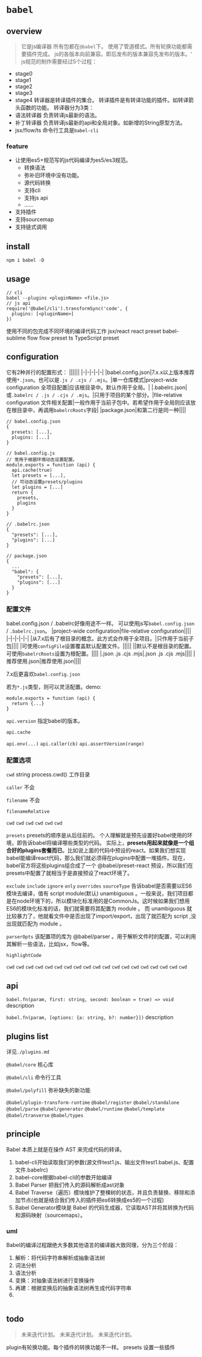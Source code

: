 # `babel`

## overview
> 它是js编译器
所有包都在`@babel`下。
使用了管道模式。所有轮换功能都需要插件完成。
js的各版本向前兼容。即后发布的版本兼容先发布的版本。‘ 
js规范的制作需要经过5个过程：
- stage0 
- stage1 
- stage2 
- stage3 
- stage4 
转译器是转译插件的集合。
转译插件是有转译功能的插件。如转译箭头函数的功能。
转译器分为3类：
- 语法转译器     负责转译js最新的语法。
- 补丁转译器     负责转译js最新的api和全局对象。如新增的String原型方法。
- jsx/flow/ts
命令行工具是`babel-cli`


### feature
- 让使用es5+规范写的js代码编译为es5/es3规范。
  + 转换语法
  + 弥补旧环境中没有功能。
  + 源代码转换
  + 支持cli
  + 支持js api
  + ……
- 支持插件
- 支持sourcemap
- 支持链式调用

## install
`npm i babel -D`

## usage
```
// cli
babel --plugins <pluginName> <file.js>
// js api
require('@babel/cli').transformSync('code', {
  plugins: [<pluginName>]
})
```

使用不同的包完成不同环境的编译代码工作
jsx/react   react preset
            babel-sublime
flow        flow preset
ts          TypeScript preset


## configuration
它有2种并行的配置形式：
||||||
|-|-|-|-|-|
|babel.config.json|7.x.x以上版本推荐使用`*.json`。也可以是`.js / .cjs / .mjs`。|单一仓库模式|project-wide configuration 全项目配置|应该根目录中。默认作用于全局。|
|.babelrc.json|或`.babelrc / .js / .cjs / .mjs`。|只用于项目的某个部分。|file-relative configuration 文件相关配置|一般作用于当前子包中。若希望作用于全局则应该放在根目录中，再调用`babelrcRoots`字段|
|package.json|和第二行是同一种||||
```
// babel.config.json
{
  presets: [...],
  plugins: [...]
}

// babel.config.js
// 常用于根据环境动态设置配置。
module.exports = function (api) {
  api.cache(true)
  let presets = [...],
  // 可动态设置presets/plugins
  let plugins = [...]
  return {
    presets,
    plugins
  }
}

// .babelrc.json
{
  "presets": [...],
  "plugins": [...]
}

// package.json
{
  ...
  "babel": {
    "presets": [...],
    "plugins": [...]
  }
}
```
### 配置文件
babel.config.json / .babelrc好像用途不一样。
可以使用js写`babel.config.json` / `.babelrc.json`。
|project-wide configuration|file-relative configuration||||
|-|-|-|-|-|
|从7.x后有了根目录的概念。此方式会作用于全项目。|只作用于当前子包||||
|可使用`configFile`设置覆盖默认配置文件。|||||
||默认不是根目录的配置。可使用`babelrcRoots`设置为根配置。||||
|.json .js .cjs .mjs|.json .js .cjs .mjs||||
|推荐使用.json|推荐使用.json||||

7.x后更喜欢`babel.config.json`

若为`*.js`类型，则可以灵活配置。demo:
```
module.exports = function (api) {
  return {...}
}
```
`api.version`
指定babel的版本。

`api.cache`

`api.env(...)`
`api.caller(cb)`
`api.assertVersion(range)`

### 配置选项
`cwd`
string
process.cwd()
工作目录

`caller`
不会

`filename`
不会

`filenameRelative`


`cwd`
`cwd`
`cwd`
`cwd`
`cwd`
`cwd`

`presets`
presets的顺序是从后往前的。
个人理解就是预先设置好babel使用的环境，即告诉babel将编译哪些类型的代码。
实际上，**presets用起来就像是一个组合好的plugins套餐而已**。比如说上面的代码中预设的react。如果我们想实现babel能编译react代码，那么我们就必须得在plugins中配置一堆插件。现在，babel官方将这些plugins组合成了一个 @babel/preset-react 预设，所以我们在presets中配置了就相当于是直接预设了react环境了。


`exclude`
`include`
`ignore`
`only`
`overrides`
`sourceType`
告诉babel是否需要以ES6模块去编译，值有 script module(默认) unambiguous 。一般来说，我们项目都是在node环境下的，所以模块化标准用的是CommonJs。这时候如果我们想用ES6的模块化标准的话，我们就需要将其配置为 module 。
而 unambiguous 就比较暴力了，他就看文件中是否出现了import/export，出现了就匹配为 script ,没出现就匹配为 module 。

`parserOpts`
该配置项的库为 @babel/parser 。用于解析文件时的配置，可以利用其解析一些语法，比如jsx，flow等。

`highlightCode`

`cwd`
`cwd`
`cwd`
`cwd`
`cwd`
`cwd`
`cwd`
`cwd`
`cwd`
`cwd`
`cwd`
`cwd`
`cwd`
`cwd`
`cwd`
`cwd`
`cwd`
`cwd`
`cwd`





## api
`babel.fn(param, first: string, second: boolean = true) => void`
description

`babel.fn(param, [options: {a: string, b?: number}])`
description

## plugins list
详见`./plugins.md`

`@babel/core` 核心库

`@babel/cli` 命令行工具

`@babel/polyfill` 弥补缺失的新功能

`@babel/plugin-transform-runtime`
`@babel/register`
`@babel/standalone`
`@babel/parse`
`@babel/generator`
`@babel/runtime`
`@babel/template`
`@babel/tranverse`
`@babel/types`

## principle
Babel 本质上就是在操作 AST 来完成代码的转译。
1. babel-cli开始读取我们的参数(源文件test1.js、输出文件test1.babel.js、配置文件.babelrc)
2. babel-core根据babel-cli的参数开始编译
3. Babel Parser 把我们传入的源码解析成ast对象
4. Babel Traverse（遍历）模块维护了整棵树的状态，并且负责替换、移除和添加节点(也就是结合我们传入的插件把es6转换成es5的一个过程)
5. Babel Generator模块是 Babel 的代码生成器，它读取AST并将其转换为代码和源码映射（sourcemaps）。


### uml
Babel的编译过程跟绝大多数其他语言的编译器大致同理，分为三个阶段：
1. 解析：将代码字符串解析成抽象语法树
  2. 词法分析
  2. 语法分析
2. 变换：对抽象语法树进行变换操作
3. 再建：根据变换后的抽象语法树再生成代码字符串
  3. 



```
```

## todo
> 未来迭代计划。
> 未来迭代计划。
> 未来迭代计划。


plugin有轮换功能。每个插件的转换功能不一样。
presets  设置一些插件


